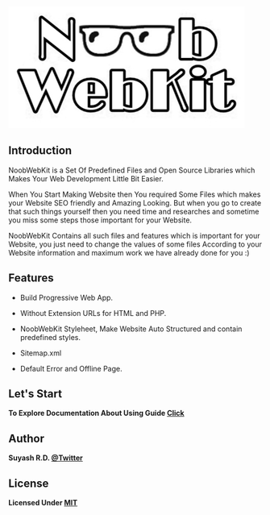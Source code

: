 <img src="/logo.jpg" alt="NoobWebKit Logo">

## Introduction
NoobWebKit is a Set Of Predefined Files and Open Source Libraries which Makes Your Web Development Little Bit Easier.

When You Start Making Website then You required Some Files which makes your Website SEO friendly and Amazing Looking. But when you go to create that such things yourself then you need time and researches and sometime you miss some steps those important for your Website. 

NoobWebKit Contains all such files and features which is important for your Website, you just need to change the values of some files According to your Website information and maximum work we have already done for you :) 

## Features

* Build Progressive Web App. 

* Without Extension URLs for HTML and PHP. 

* NoobWebKit Styleheet, Make Website Auto Structured and contain predefined styles. 

* Sitemap.xml 

* Default Error and Offline Page. 

## Let's Start 
  **To Explore Documentation About Using Guide [Click](https://github.com/GamerNity/NoobWebKit/docs/README.md)**
  
## Author
  **Suyash R.D. [@Twitter](https://twitter.com/emperor_suyash)**

## License
 **Licensed Under [MIT](https://github.com/GamerNity/NoobWebKit/LICENSE)**
